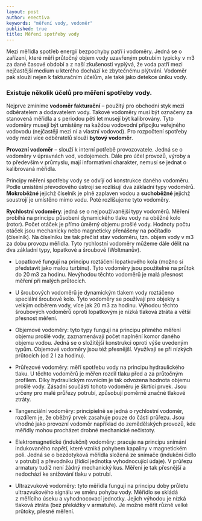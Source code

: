 ```yaml
---
layout: post
author: enectiva
keywords: "měření vody, vodoměr"
published: true
title: Měření spotřeby vody
---
```



Mezi měřidla spotřeb energií bezpochyby patří i vodoměry. Jedná se o zařízení, které měří průtočný objem vody uzavřeným potrubím typicky v m3 za dané časové období a z naší zkušenosti vyplývá, že voda patří mezi nejčastější medium u kterého dochází ke zbytečnému plýtvání. Vodoměr pak slouží nejen k fakturačním účelům, ale také jako detekce úniku vody.

### Existuje několik účelů pro měření spotřeby vody.

Nejprve zmíníme **vodoměr fakturační** – použitý pro obchodní styk mezi odběratelem 
a dodavatelem vody. Takové vodoměry musí být označeny za stanovená měřidla a s periodou pěti let musejí být kalibrovány. Tyto vodoměry musejí být umístěny na každou vodovodní přípojku veřejného vodovodu (nejčastěji mezi ní a vlastní vodovod). Pro rozpočtení spotřeby vody mezi více odběratelů slouží **bytový vodoměr**.

**Provozní vodoměr** – slouží k interní potřebě provozovatele. Jedná se o vodoměry v úpravnách vod, vodojemech. Dále pro účel provozů, výroby a to především v průmyslu, mají informativní charakter, nemusí se jednat o kalibrovaná měřidla.

Principy měření spotřeby vody se odvíjí od konstrukce daného vodoměru. Podle umístění převodového ústrojí se rozlišují dva základní typy vodoměrů. **Mokroběžné** jejichž číselník je plně zaplaven vodou a **suchoběžné** jejichž soustrojí je umístěno mimo vodu. Poté rozlišujeme tyto vodoměry.

**Rychlostní vodoměry**: jedná se o nejpoužívanější typy vodoměrů. Měření probíhá na principu působení dynamického tlaku vody na oběžné kolo (rotor). Počet otáček je přímo úměrný objemu prošlé vody. Hodnoty počtu otáček jsou mechanicky nebo magneticky přenášeny na počítadlo (číselník). Na číselníku lze tak přečíst stav vodoměru, tzn. objem vody v m3 za dobu provozu měřidla. Tyto rychlostní vodoměry můžeme dále dělit na dva základní typy, lopatkové a šroubové (Woltmanův). 

- Lopatkové fungují na principu roztáčení lopatkového kola (možno si představit jako malou turbínu). Tyto vodoměry jsou použitelné na průtok do 20 m3 za hodinu. Nevýhodou těchto vodoměrů je malá přesnost měření při malých průtocích.

- U šroubových vodoměrů je dynamickým tlakem vody roztáčeno speciální šroubové kolo. Tyto vodoměry se používají pro objekty s velkým odběrem vody, více jak 20 m3 za hodinu. Výhodou těchto šroubových vodoměrů oproti lopatkovým je nízká tlaková ztráta a větší přesnost měření.

- Objemové vodoměry: tyto typy fungují na principu přímého měření objemu prošlé vody, zaznamenávají počet naplnění komor daného objemu vodou. Jedná se o složitější konstrukci oproti výše uvedeným typům. Objemové vodoměry jsou též přesnější. Využívají se při nízkých průtocích (od 2 l za hodinu).

- Průřezové vodoměry: měří spotřebu vody na principu hydraulického tlaku. U těchto vodoměrů je měřen rozdíl tlaku před a za průtočným profilem. Díky hydraulickým rovnicím je tak odvozena hodnota objemu prošlé vody. Zásadní součástí tohoto vodoměru je škrtící prvek. Jsou určeny pro malé průřezy potrubí, způsobují poměrně značné tlakové ztráty.

- Tangenciální vodoměry: principielně se jedná o rychlostní vodoměr, rozdílem je, že oběžný prvek zasahuje pouze do části průřezu. Jsou vhodné jako provozní vodoměr například do zemědělských provozů, kde měřidly mohou procházet drobné mechanické nečistoty.

- Elektromagnetické (indukční) vodoměry: pracuje na principu snímání indukovaného napětí, které vzniká pohybem kapaliny v magnetickém poli. Jedná se o bezdotyková měřidla složená ze snímače (indukční čidlo v potrubí) a převodníku (řídící jednotka vyhodnocující údaje). V průřezu armatury tudíž není žádný mechanický kus. Měření je tak přesnější a nedochází ke snižování tlaku v potrubí.

- Ultrazvukové vodoměry: tyto měřidla fungují na principu doby průletu ultrazvukového signálu ve směru pohybu vody. Měřidlo se skládá z měřícího úseku a vyhodnocovací jednotky. Jejich výhodou je nízká tlaková ztráta (bez překážky v armatuře). Je možné měřit různě velké průtoky, přesné měření.
